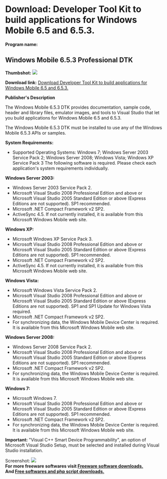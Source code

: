 # Download: Developer Tool Kit to build applications for Windows Mobile 6.5 and 6.5.3.

**Program name:**

## Windows Mobile 6.5.3 Professional DTK

  
**Thumbshot:** ![](http://www.freewarefiles.com/screenshot/nopic.gif)   
  
**Download link:** [Download Developer Tool Kit to build applications for Windows Mobile 6.5 and 6.5.3.](http://freesoftwares.boysofts.com/Windows-Mobile-6-5-Developer-Tool-Kit_program_49875.html)  
  


**Publisher's Description**  
  


The Windows Mobile 6.5.3 DTK provides documentation, sample code, header and library files, emulator images, and tools to Visual Studio that let you build applications for Windows Mobile 6.5 and 6.5.3. 

The Windows Mobile 6.5.3 DTK must be installed to use any of the Windows Mobile 6.5.3 APIs or samples.

**System Requirements:**

  * Supported Operating Systems: Windows 7; Windows Server 2003 Service Pack 2; Windows Server 2008; Windows Vista; Windows XP Service Pack 3 
The following software is required. Please check each application's system requirements individually. 

**Windows Server 2003:**

  * Windows Server 2003 Service Pack 2. 
  * Microsoft Visual Studio 2008 Professional Edition and above or Microsoft Visual Studio 2005 Standard Edition or above (Express Editions are not supported). SP1 recommended. 
  * Microsoft .NET Compact Framework v2 SP2. 
  * ActiveSync 4.5. If not currently installed, it is available from this Microsoft Windows Mobile web site. 

**Windows XP:**

  * Microsoft Windows XP Service Pack 3. 
  * Microsoft Visual Studio 2008 Professional Edition and above or Microsoft Visual Studio 2005 Standard Edition or above (Express Editions are not supported). SP1 recommended. 
  * Microsoft .NET Compact Framework v2 SP2. 
  * ActiveSync 4.5. If not currently installed, it is available from this Microsoft Windows Mobile web site. 

**Windows Vista:**

  * Microsoft Windows Vista Service Pack 2. 
  * Microsoft Visual Studio 2008 Professional Edition and above or Microsoft Visual Studio 2005 Standard Edition or above (Express Editions are not supported). SP1 and SP1 Update for Windows Vista required. 
  * Microsoft .NET Compact Framework v2 SP2. 
  * For synchronizing data, the Windows Mobile Device Center is required. It is available from this Microsoft Windows Mobile web site. 

**Windows Server 2008:**

  * Windows Server 2008 Service Pack 2. 
  * Microsoft Visual Studio 2008 Professional Edition and above or Microsoft Visual Studio 2005 Standard Edition or above (Express Editions are not supported). SP1 recommended. 
  * Microsoft .NET Compact Framework v2 SP2. 
  * For synchronizing data, the Windows Mobile Device Center is required. It is available from this Microsoft Windows Mobile web site. 

**Windows 7:**

  * Microsoft Windows 7. 
  * Microsoft Visual Studio 2008 Professional Edition and above or Microsoft Visual Studio 2005 Standard Edition or above (Express Editions are not supported). SP1 recommended. 
  * Microsoft .NET Compact Framework v2 SP2. 
  * For synchronizing data, the Windows Mobile Device Center is required. It is available from this Microsoft Windows Mobile web site. 

**Important:** "Visual C++ Smart Device Programmability", an option of Microsoft Visual Studio Setup, must be selected and installed during Visual Studio installation. 

  
  
Screenshot: ![](http://www.freewarefiles.com/screenshot/nopic.gif)   
**For more freeware softwares visit [Freeware software downloads.](http://freesoftwares.boysofts.com/)**   
**And [Free softwares and php script downloads.](http://www.boysofts.com/)**
